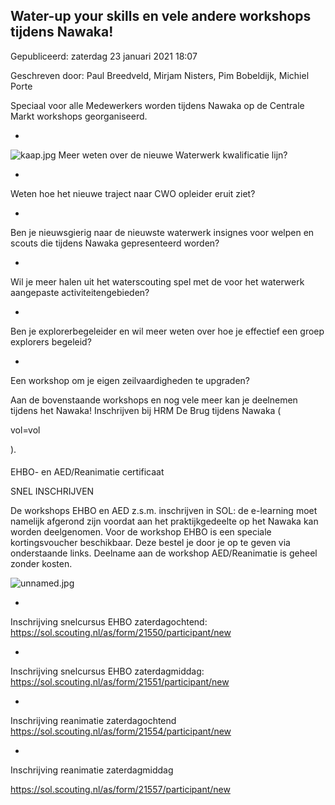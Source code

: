 


Water-up your skills en vele andere workshops tijdens Nawaka!
--------------------------------------------------------------





 Gepubliceerd: zaterdag 23 januari 2021 18:07
   

 Geschreven door: Paul Breedveld, Mirjam Nisters, Pim Bobeldijk, Michiel Porte
   





 Speciaal voor alle Medewerkers worden tijdens Nawaka op de Centrale Markt workshops georganiseerd.
 





* 
![kaap.jpg](/images/kaap.jpg)
 Meer weten over de nieuwe Waterwerk kwalificatie lijn?
 

* 
 Weten hoe het nieuwe traject naar CWO opleider eruit ziet?
 

* 
 Ben je nieuwsgierig naar de nieuwste waterwerk insignes voor welpen en scouts die tijdens Nawaka gepresenteerd worden?
 

* 
 Wil je meer halen uit het waterscouting spel met de voor het waterwerk aangepaste activiteitengebieden?
 

* 
 Ben je explorerbegeleider en wil meer weten over hoe je effectief een groep explorers begeleid?
 

* 
 Een workshop om je eigen zeilvaardigheden te upgraden?
 




 Aan de bovenstaande workshops en nog vele meer kan je deelnemen tijdens het Nawaka! Inschrijven bij HRM De Brug tijdens Nawaka (
 
 vol=vol
 
 ).
 


#### 
 EHBO- en AED/Reanimatie certificaat
 
 SNEL INSCHRIJVEN



 De workshops EHBO en AED z.s.m. inschrijven in SOL: de e-learning moet namelijk afgerond zijn voordat aan het praktijkgedeelte op het Nawaka kan worden deelgenomen. Voor de workshop EHBO is een speciale kortingsvoucher beschikbaar. Deze bestel je door je op te geven via onderstaande links. Deelname aan de workshop AED/Reanimatie is geheel zonder kosten.
 



![unnamed.jpg](/images/unnamed.jpg)





* 
 Inschrijving snelcursus EHBO zaterdagochtend:
 <https://sol.scouting.nl/as/form/21550/participant/new>


* 
 Inschrijving snelcursus EHBO zaterdagmiddag:
 <https://sol.scouting.nl/as/form/21551/participant/new>


* 
 Inschrijving reanimatie zaterdagochtend
 <https://sol.scouting.nl/as/form/21554/participant/new>


* 
 Inschrijving reanimatie zaterdagmiddag
 
<https://sol.scouting.nl/as/form/21557/participant/new>












